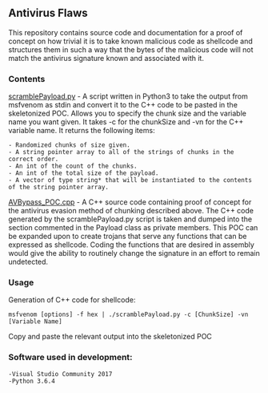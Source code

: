 ## Antivirus Flaws

This repository contains source code and documentation for a proof of concept on how trivial it is to take known malicious code as shellcode and structures them in such a way that the bytes of the malicious code will not match the antivirus signature known and associated with it.

### Contents

[scramblePayload.py][1] - A script written in Python3 to take the output from msfvenom as stdin and convert it to the C++ code to be pasted in the skeletonized POC. Allows you to specify the chunk size and the variable name you want given. It takes -c for the chunkSize and -vn for the C++ variable name. It returns the following items:
	
	- Randomized chunks of size given.
	- A string pointer array to all of the strings of chunks in the correct order.
	- An int of the count of the chunks.
	- An int of the total size of the payload.
	- A vector of type string* that will be instantiated to the contents of the string pointer array.

[AVBypass_POC.cpp][2] - A C++ source code containing proof of concept for the antivirus evasion method of chunking described above. The C++ code generated by the scramblePayload.py script is taken and dumped into the section commented in the Payload class as private members. This POC can be expanded upon to create trojans that serve any functions that can be expressed as shellcode. Coding the functions that are desired in assembly would give the ability to routinely change the signature in an effort to remain undetected.

### Usage

Generation of C++ code for shellcode:
```
msfvenom [options] -f hex | ./scramblePayload.py -c [ChunkSize] -vn [Variable Name]
```
Copy and paste the relevant output into the skeletonized POC

### Software used in development:

	-Visual Studio Community 2017
	-Python 3.6.4
[1]: https://github.com/jakehomb/Antivirus_Flaws/blob/master/scramblePayload.py
[2]: https://github.com/jakehomb/Antivirus_Flaws/blob/master/AVBypass_Skeletonized.cpp
